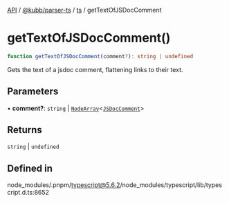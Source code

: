 [API](../../../../../packages.md) / [@kubb/parser-ts](../../../index.md) / [ts](../index.md) / getTextOfJSDocComment

# getTextOfJSDocComment()

```ts
function getTextOfJSDocComment(comment?): string | undefined
```

Gets the text of a jsdoc comment, flattening links to their text.

## Parameters

• **comment?**: `string` \| [`NodeArray`](../interfaces/NodeArray.md)\<[`JSDocComment`](../type-aliases/JSDocComment.md)\>

## Returns

`string` \| `undefined`

## Defined in

node\_modules/.pnpm/typescript@5.6.2/node\_modules/typescript/lib/typescript.d.ts:8652
